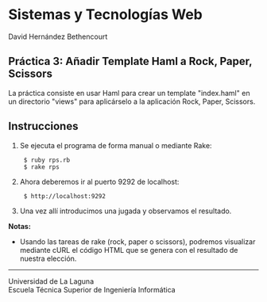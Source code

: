 Sistemas y Tecnologías Web
==========================
David Hernández Bethencourt

Práctica 3: Añadir Template Haml a Rock, Paper, Scissors
-----------------------------------------------------------------------------
La práctica consiste en usar Haml para crear un template "index.haml" en un directorio "views" para aplicárselo a la aplicación Rock, Paper, Scissors.

Instrucciones
-------------
1. Se ejecuta el programa de forma manual o mediante Rake:

        $ ruby rps.rb
        $ rake rps

2. Ahora deberemos ir al puerto 9292 de localhost:

        $ http://localhost:9292

3. Una vez allí introducimos una jugada y observamos el resultado.


**Notas:**
- Usando las tareas de rake (rock, paper o scissors), podremos visualizar mediante cURL el código HTML que se genera con el resultado de nuestra elección.

---

Universidad de La Laguna  
Escuela Técnica Superior de Ingeniería Informática
